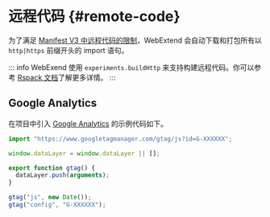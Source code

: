 # 远程代码 {#remote-code}

为了满足 [Manifest V3 中远程代码的限制](https://developer.chrome.com/docs/extensions/develop/migrate/improve-security#remove-remote-code)，WebExtend 会自动下载和打包所有以 `http|https` 前缀开头的 import 语句。

::: info
WebExend 使用 `experiments.buildHttp` 来支持构建远程代码。你可以参考 [Rspack 文档](https://rspack.rs/config/experiments#experimentsbuildhttp)了解更多详情。
:::

## Google Analytics

在项目中引入 [Google Analytics](https://developers.google.com/analytics/devguides/collection/ga4) 的示例代码如下。

```ts [src/utils/google-analytics.ts]
import "https://www.googletagmanager.com/gtag/js?id=G-XXXXXX";

window.dataLayer = window.dataLayer || [];

export function gtag() {
  dataLayer.push(arguments);
}

gtag("js", new Date());
gtag("config", "G-XXXXXX");
```
